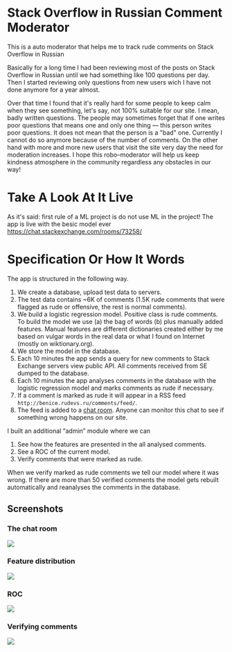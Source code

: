 # Stack Overflow in Russian Comment Moderator

This is a auto moderator that helps me to track rude comments on Stack Overflow in Russian

Basically for a long time I had been reviewing most of the posts on Stack Overflow in Russian until we had something like 100 questions per day. Then I started reviewing only questions from new users wich I have not done anymore for a year almost. 

Over that time I found that it's really hard for some people to keep calm when they see something, let's say, not 100% suitable for our site. I mean, badly written questions. The people may sometimes forget that if one writes poor questions that means one and only one thing — this person writes poor questions. It does not mean that the person is a "bad" one. Currently I cannot do so anymore because of the number of comments. On the other hand with more and more new users that visit the site very day the need for moderation increases. I hope this robo–moderator will help us keep kindness atmosphere in the community regardless any obstacles in our way!


# Take A Look At It Live

As it's said: first rule of a ML project is do not use ML in the project! The app is live with the besic model ever https://chat.stackexchange.com/rooms/73258/


# Specification Or How It Words

The app is structured in the following way.

1. We create a database, upload test data to servers.
2. The test data contains ~6K of comments (1.5K rude comments that were flagged as rude or offensive, the rest is normal comments).
3. We build a logistic regression model. Positive class is rude comments. To build the model we use (a) the bag of words (b) plus manually added features. Manual features are different dictionaries created either by me based on vulgar words in the real data or what I found on Internet (mostly on wiktionary.org).
4. We store the model in the database.
5. Each 10 minutes the app sends a query for new comments to Stack Exchange servers view public API. All comments received from SE dumped to the database.
7. Each 10 minutes the app analyses comments in the database with the logistic regression model and marks comments as rude if necessary.
8. If a comment is marked as rude it will appear in a RSS feed `http://benice.rudevs.ru/comments/feed/`. 
9. The feed is added to a [chat room](https://chat.stackexchange.com/rooms/73258/). Anyone can monitor this chat to see if something wrong happens on our site.

I built an additional “admin” module where we can 

1. See how the features are presented in the all analysed comments.
2. See a ROC of the current model.
3. Verify comments that were marked as rude. 

When we verify marked as rude comments we tell our model where it was wrong. If there are more than 50 verified comments the model gets rebuilt automatically and reanalyses the comments in the database.

## Screenshots

### The chat room

![](https://i.stack.imgur.com/LT4ig.jpg)

### Feature distribution

![](https://i.stack.imgur.com/1ywqW.png)

### ROC

![](https://i.stack.imgur.com/dbPAB.png)

### Verifying comments

![](https://i.stack.imgur.com/UN5Ew.png)
